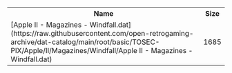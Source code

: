 <table>
<tr><th>Name</th><th>Size</th></tr>
<tr><td>
[Apple II - Magazines - Windfall.dat](https://raw.githubusercontent.com/open-retrogaming-archive/dat-catalog/main/root/basic/TOSEC-PIX/Apple/II/Magazines/Windfall/Apple II - Magazines - Windfall.dat)
</td><td>1685</td></tr>
</table>
